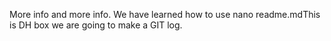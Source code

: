 More info and more info. We have learned how to use nano readme.mdThis is DH box we are going to make a GIT log.
